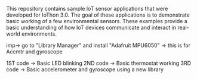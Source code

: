 This repository contains sample IoT sensor applications that were developed for IoThon 3.0. 
The goal of these applications is to demonstrate basic working of a few environmental sensors.
These examples provide a basic understanding of how IoT devices communicate and interact in real-world environments.

imp-> go to "Library Manager" and install "Adafruit MPU6050" -> this is for Accmtr and gyroscope

1ST code -> Basic LED blinking
2ND code -> Basic thermostat working
3RD code -> Basic accelerometer and gyroscope using a new library
